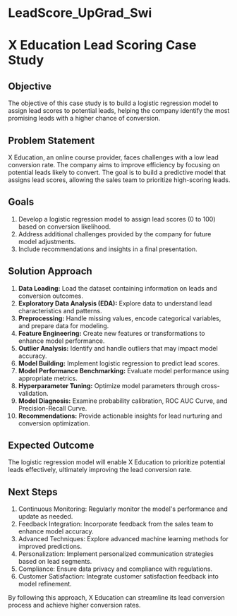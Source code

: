 # LeadScore_UpGrad_Swi

# X Education Lead Scoring Case Study

## Objective
The objective of this case study is to build a logistic regression model to assign lead scores to potential leads, helping the company identify the most promising leads with a higher chance of conversion.

## Problem Statement
X Education, an online course provider, faces challenges with a low lead conversion rate. The company aims to improve efficiency by focusing on potential leads likely to convert. The goal is to build a predictive model that assigns lead scores, allowing the sales team to prioritize high-scoring leads.

## Goals
1. Develop a logistic regression model to assign lead scores (0 to 100) based on conversion likelihood.
2. Address additional challenges provided by the company for future model adjustments.
3. Include recommendations and insights in a final presentation.

## Solution Approach
1. **Data Loading:** Load the dataset containing information on leads and conversion outcomes.
2. **Exploratory Data Analysis (EDA):** Explore data to understand lead characteristics and patterns.
3. **Preprocessing:** Handle missing values, encode categorical variables, and prepare data for modeling.
4. **Feature Engineering:** Create new features or transformations to enhance model performance.
5. **Outlier Analysis:** Identify and handle outliers that may impact model accuracy.
6. **Model Building:** Implement logistic regression to predict lead scores.
7. **Model Performance Benchmarking:** Evaluate model performance using appropriate metrics.
8. **Hyperparameter Tuning:** Optimize model parameters through cross-validation.
9. **Model Diagnosis:** Examine probability calibration, ROC AUC Curve, and Precision-Recall Curve.
10. **Recommendations:** Provide actionable insights for lead nurturing and conversion optimization.

## Expected Outcome
The logistic regression model will enable X Education to prioritize potential leads effectively, ultimately improving the lead conversion rate.

## Next Steps
1. Continuous Monitoring: Regularly monitor the model's performance and update as needed.
2. Feedback Integration: Incorporate feedback from the sales team to enhance model accuracy.
3. Advanced Techniques: Explore advanced machine learning methods for improved predictions.
4. Personalization: Implement personalized communication strategies based on lead segments.
5. Compliance: Ensure data privacy and compliance with regulations.
6. Customer Satisfaction: Integrate customer satisfaction feedback into model refinement.

By following this approach, X Education can streamline its lead conversion process and achieve higher conversion rates.
